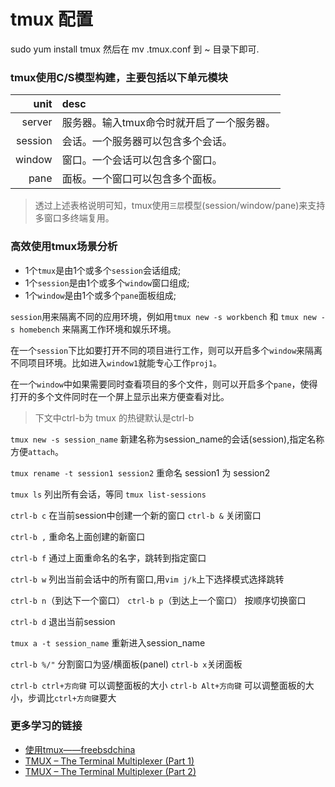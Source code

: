 # tmux 配置

 sudo yum install tmux  然后在 mv .tmux.conf 到 ~ 目录下即可.


### tmux使用C/S模型构建，主要包括以下单元模块

| unit    | desc                                       |
|--------:|:-------------------------------------------|
| server  | 服务器。输入tmux命令时就开启了一个服务器。 |
| session | 会话。一个服务器可以包含多个会话。         |
| window  | 窗口。一个会话可以包含多个窗口。           |
| pane    | 面板。一个窗口可以包含多个面板。           |

> 透过上述表格说明可知，tmux使用`三层`模型(session/window/pane)来支持多窗口多终端复用。

### 高效使用tmux场景分析

- 1个`tmux`是由1个或多个`session`会话组成; 
- 1个`session`是由1个或多个`window`窗口组成; 
- 1个`window`是由1个或多个`pane`面板组成; 

`session`用来隔离不同的应用环境，例如用`tmux new -s workbench` 和 `tmux new -s homebench` 来隔离工作环境和娱乐环境。

在一个`session`下比如要打开不同的项目进行工作，则可以开启多个`window`来隔离不同项目环境。比如进入`window1`就能专心工作`proj1`。

在一个`window`中如果需要同时查看项目的多个文件，则可以开启多个`pane`，使得打开的多个文件同时在一个屏上显示出来方便查看对比。

>下文中ctrl-b为 tmux 的热键默认是ctrl-b

`tmux new -s session_name` 新建名称为session_name的会话(session),指定名称方便`attach`。

`tmux rename -t session1 session2` 重命名 session1 为 session2

`tmux ls` 列出所有会话，等同 `tmux list-sessions`

`ctrl-b c` 在当前session中创建一个新的窗口 `ctrl-b &` 关闭窗口

`ctrl-b ,` 重命名上面创建的新窗口

`ctrl-b f` 通过上面重命名的名字，跳转到指定窗口

`ctrl-b w` 列出当前会话中的所有窗口,用`vim j/k`上下选择模式选择跳转

`ctrl-b n`（到达下一个窗口） `ctrl-b p`（到达上一个窗口） 按顺序切换窗口

`ctrl-b d` 退出当前session 

`tmux a -t session_name` 重新进入session_name

`ctrl-b %/"` 分割窗口为竖/横面板(panel) `ctrl-b x`关闭面板

`ctrl-b ctrl+方向键` 可以调整面板的大小  `ctrl-b Alt+方向键` 可以调整面板的大小，步调比`ctrl+方向键`要大


### 更多学习的链接

- [使用tmux——freebsdchina](https://wiki.freebsdchina.org/software/t/tmux)
- [TMUX – The Terminal Multiplexer (Part 1)](http://blog.hawkhost.com/2010/06/28/tmux-the-terminal-multiplexer/)
- [TMUX – The Terminal Multiplexer (Part 2)](http://blog.hawkhost.com/2010/07/02/tmux-%E2%80%93-the-terminal-multiplexer-part-2/)

